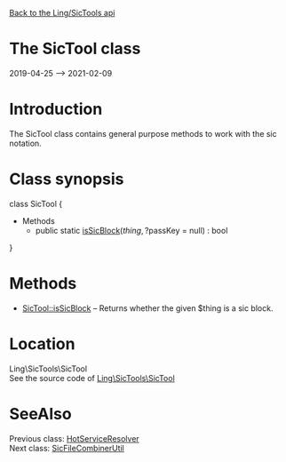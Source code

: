 [Back to the Ling/SicTools api](https://github.com/lingtalfi/SicTools/blob/master/doc/api/Ling/SicTools.md)



The SicTool class
================
2019-04-25 --> 2021-02-09






Introduction
============

The SicTool class contains general purpose methods to work with the sic notation.



Class synopsis
==============


class <span class="pl-k">SicTool</span>  {

- Methods
    - public static [isSicBlock](https://github.com/lingtalfi/SicTools/blob/master/doc/api/Ling/SicTools/SicTool/isSicBlock.md)($thing, ?$passKey = null) : bool

}






Methods
==============

- [SicTool::isSicBlock](https://github.com/lingtalfi/SicTools/blob/master/doc/api/Ling/SicTools/SicTool/isSicBlock.md) &ndash; Returns whether the given $thing is a sic block.





Location
=============
Ling\SicTools\SicTool<br>
See the source code of [Ling\SicTools\SicTool](https://github.com/lingtalfi/SicTools/blob/master/SicTool.php)



SeeAlso
==============
Previous class: [HotServiceResolver](https://github.com/lingtalfi/SicTools/blob/master/doc/api/Ling/SicTools/HotServiceResolver.md)<br>Next class: [SicFileCombinerUtil](https://github.com/lingtalfi/SicTools/blob/master/doc/api/Ling/SicTools/Util/SicFileCombinerUtil.md)<br>
